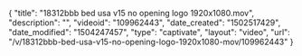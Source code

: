 {
    "title": "18312bbb bed usa v15 no opening logo 1920x1080.mov",
    "description": "",
    "videoid": "109962443",
    "date_created": "1502517429",
    "date_modified": "1504247457",
    "type": "captivate",
    "layout": "video",
    "url": "\/v\/18312bbb-bed-usa-v15-no-opening-logo-1920x1080-mov\/109962443"
}